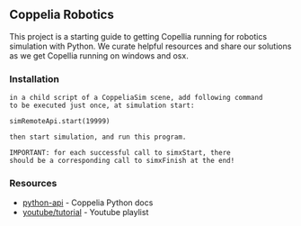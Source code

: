 ## Coppelia Robotics
This project is a starting guide to getting Copellia running for robotics simulation with Python. We curate helpful resources and share our solutions as we get Copellia running on windows and osx.

### Installation

```Make sure to have the server side running in CoppeliaSim: 
in a child script of a CoppeliaSim scene, add following command
to be executed just once, at simulation start:

simRemoteApi.start(19999)

then start simulation, and run this program.

IMPORTANT: for each successful call to simxStart, there
should be a corresponding call to simxFinish at the end!
```

### Resources
- [python-api](https://www.coppeliarobotics.com/helpFiles/en/remoteApiFunctionsPython.htm) - Coppelia Python docs
- [youtube/tutorial](https://www.youtube.com/playlist?list=PLjzuoBhdtaXOoqkJUqhYQletLLnJP8vjZ) - Youtube playlist
